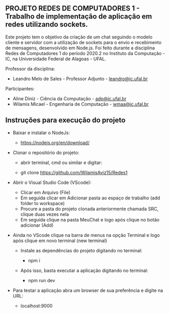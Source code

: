 ## PROJETO REDES DE COMPUTADORES 1 - Trabalho de implementação de aplicação em redes utilizando sockets.

Este projeto tem o objetivo da criação de um chat seguindo o modelo cliente e servidor com a utilização de sockets para o envio e recebimento de mensagens, desenvolvido em Node.js. Foi feito durante a disciplina Redes de Computadores 1 do período 2020.2 no Instituto da Computação - IC, na Universidade Federal de Alagoas - UFAL.

Professor da disciplina:
* Leandro Melo de Sales           - Professor Adjunto              - leandro@ic.ufal.br

Participantes:
* Aline Diniz              - Ciência da Computação          - adp@ic.ufal.br
* Wilamis Micael           - Engenharia de Computação       - wmaa@ic.ufal.br

## Instruções para execução do projeto
* Baixar e instalar o NodeJs: 
  * https://nodejs.org/en/download/
* Clonar o repositório do projeto: 

  * abrir terminal, cmd ou similar e digitar:
  
  * git clone https://github.com/WilamisAviz15/Redes1

* Abrir o Visual Studio Code (VScode):
   * Clicar em Arquivo (File)
   * Em seguida clicar em Adicionar pasta ao espaço de trabalho (add folder to workspace)
   * Procure a pasta do projeto clonada anteriormente chamada SRC, clique duas vezes nela
   * Em seguida clique na pasta MeuChat e logo após clique no botão adicionar (Add)

* Ainda no VScode clique na barra de menus na opção Terminal e logo após clique em novo terminal (new terminal)
  * Instale as dependências do projeto digitando no terminal:

     * npm i
  
  * Após isso, basta executar a aplicação digitando no terminal:
  
    * npm run dev
  
* Para testar a aplicação abra um browser de sua preferência e digite na URL:
  
  * localhost:9000
